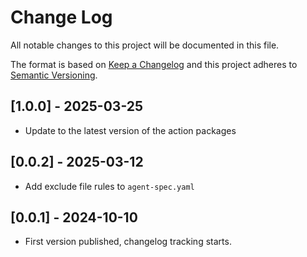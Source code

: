 # Change Log

All notable changes to this project will be documented in this file.

The format is based on [Keep a Changelog](https://keepachangelog.com/)
and this project adheres to [Semantic Versioning](https://semver.org/).

## [1.0.0] - 2025-03-25

- Update to the latest version of the action packages

## [0.0.2] - 2025-03-12

- Add exclude file rules to `agent-spec.yaml`

## [0.0.1] - 2024-10-10

- First version published, changelog tracking starts.
